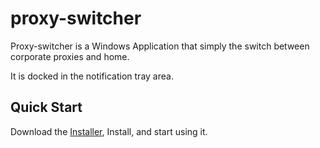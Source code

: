 # proxy-switcher

Proxy-switcher is a Windows Application that simply the switch between corporate proxies and home.

It is docked in the notification tray area.

## Quick Start

Download the [Installer](https://github.com/JeromeGuyon/proxy-switcher/raw/master/Binairies/ProxySwitcher.Install.msi), Install, and start using it.